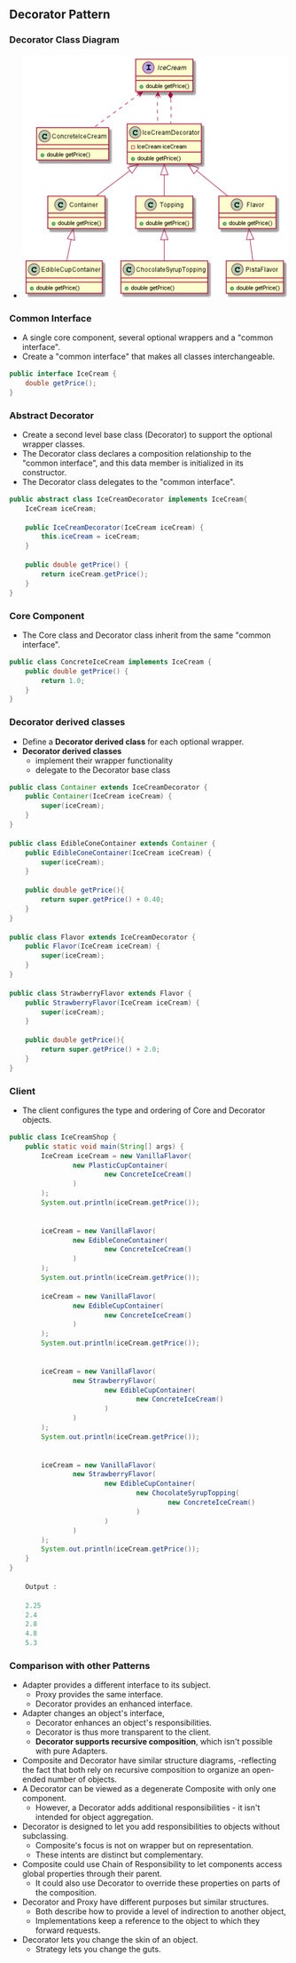 ## Decorator Pattern 

### Decorator Class Diagram 
- ![](imgs/decorator_pattern.png)
 
### Common Interface 
- A single core component, several optional wrappers and a "common interface".
- Create a "common interface" that makes all classes interchangeable.
~~~java
public interface IceCream {
    double getPrice();
} 
~~~
### Abstract Decorator  
- Create a second level base class (Decorator) to support the optional wrapper classes.
- The Decorator class declares a composition relationship to the "common interface", and this data member is initialized in its constructor.
- The Decorator class delegates to the "common interface".
~~~java
public abstract class IceCreamDecorator implements IceCream{
    IceCream iceCream;

    public IceCreamDecorator(IceCream iceCream) {
        this.iceCream = iceCream;
    }

    public double getPrice() {
        return iceCream.getPrice();
    }
} 
~~~

### Core Component
- The Core class and Decorator class inherit from the same "common interface".
~~~java
public class ConcreteIceCream implements IceCream {
    public double getPrice() {
        return 1.0;
    }
} 
~~~

### Decorator derived classes
- Define a **Decorator derived class** for each optional wrapper.
- **Decorator derived classes** 
    - implement their wrapper functionality 
    - delegate to the Decorator base class
~~~java
public class Container extends IceCreamDecorator {
    public Container(IceCream iceCream) {
        super(iceCream);
    }
}

public class EdibleConeContainer extends Container {
    public EdibleConeContainer(IceCream iceCream) {
        super(iceCream);
    }

    public double getPrice(){
        return super.getPrice() + 0.40;
    }
}

public class Flavor extends IceCreamDecorator {
    public Flavor(IceCream iceCream) {
        super(iceCream);
    }
}

public class StrawberryFlavor extends Flavor {
    public StrawberryFlavor(IceCream iceCream) {
        super(iceCream);
    }

    public double getPrice(){
        return super.getPrice() + 2.0;
    }
}
~~~    

### Client 
- The client configures the type and ordering of Core and Decorator objects. 
~~~java
public class IceCreamShop {
    public static void main(String[] args) {
        IceCream iceCream = new VanillaFlavor(
                new PlasticCupContainer(
                        new ConcreteIceCream()
                )
        );
        System.out.println(iceCream.getPrice());


        iceCream = new VanillaFlavor(
                new EdibleConeContainer(
                        new ConcreteIceCream()
                )
        );
        System.out.println(iceCream.getPrice());

        iceCream = new VanillaFlavor(
                new EdibleCupContainer(
                        new ConcreteIceCream()
                )
        );
        System.out.println(iceCream.getPrice());


        iceCream = new VanillaFlavor(
                new StrawberryFlavor(
                        new EdibleCupContainer(
                                new ConcreteIceCream()
                        )
                )
        );
        System.out.println(iceCream.getPrice());


        iceCream = new VanillaFlavor(
                new StrawberryFlavor(
                        new EdibleCupContainer(
                                new ChocolateSyrupTopping(
                                        new ConcreteIceCream()
                                )
                        )
                )
        );
        System.out.println(iceCream.getPrice());
    }
}

    Output :
            
    2.25
    2.4
    2.8
    4.8
    5.3        
~~~

### Comparison with other Patterns 
- Adapter provides a different interface to its subject. 
    - Proxy provides the same interface. 
    - Decorator provides an enhanced interface.
- Adapter changes an object's interface, 
    - Decorator enhances an object's responsibilities. 
    - Decorator is thus more transparent to the client. 
    - **Decorator supports recursive composition**, which isn't possible with pure Adapters.
- Composite and Decorator have similar structure diagrams, 
    -reflecting the fact that both rely on recursive composition to organize an open-ended number of objects.
- A Decorator can be viewed as a degenerate Composite with only one component. 
    - However, a Decorator adds additional responsibilities - it isn't intended for object aggregation.
- Decorator is designed to let you add responsibilities to objects without subclassing. 
    - Composite's focus is not on wrapper but on representation. 
    - These intents are distinct but complementary. 
- Composite could use Chain of Responsibility to let components access global properties through their parent. 
    - It could also use Decorator to override these properties on parts of the composition.
- Decorator and Proxy have different purposes but similar structures. 
    - Both describe how to provide a level of indirection to another object, 
    - Implementations keep a reference to the object to which they forward requests.
- Decorator lets you change the skin of an object. 
    - Strategy lets you change the guts.